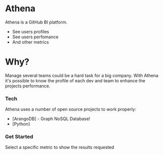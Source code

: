 # Athena

Athena is a GitHub BI platform.

  - See users profiles
  - See users perfomance 
  - And other metrics

# Why?

Manage several teams could be a hard task for a big company. With Athena it's possible to know the profile of each 
dev and team to enhance the projects performance.   

### Tech

Athena uses a number of open source projects to work properly:

* [ArangoDB] - Graph NoSQL Database!
* [Python] 

### Get Started

Select a specific metric to show the results requested
